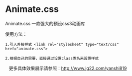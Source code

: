 # Animate.css

Animate.css 一款强大的预设css3动画库


使用方法：

    1.引入外接样式 <link rel="stylesheet" type="text/css" href="animate.css">
    
    2.根据自己的需要，直接通过设置class类名来设置样式
    
    更多具体效果展示请参照：http://www.jq22.com/yanshi819
